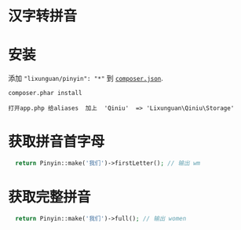 # 汉字转拼音

# 安装
添加 `"lixunguan/pinyin": "*"` 到 [`composer.json`](http://getcomposer.org).

```
composer.phar install

打开app.php 给aliases  加上  'Qiniu'  => 'Lixunguan\Qiniu\Storage'
```

# 获取拼音首字母

```php
  return Pinyin::make('我们')->firstLetter(); // 输出 wm
```

# 获取完整拼音

```php
  return Pinyin::make('我们')->full(); // 输出 women
```
